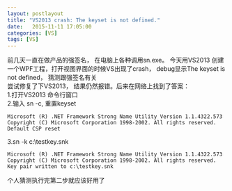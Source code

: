 ```yaml
---
layout: postlayout
title: "VS2013 crash: The keyset is not defined."
date:   2015-11-11 17:05:00 
categories: [VS]
tags: [VS]
---
```


前几天一直在做产品的强签名， 在电脑上各种调用sn.exe。 今天用VS2013 创建一个WPF工程，打开视图界面的时候VS出现了crash， debug显示The keyset is not defined， 猜测跟强签名有关  
尝试修复了下VS2013， 结果仍然报错。后来在网络上找到了答案：  
1.打开VS2013 命令行窗口  
2.输入 sn -c, 重置keyset  

	Microsoft (R) .NET Framework Strong Name Utility Version 1.1.4322.573  
	Copyright (C) Microsoft Corporation 1998-2002. All rights reserved.  
	Default CSP reset  

3.sn -k c:\testkey.snk  

	Microsoft (R) .NET Framework Strong Name Utility Version 1.1.4322.573  
	Copyright (C) Microsoft Corporation 1998-2002. All rights reserved.  
	Key pair written to c:\testkey.snk  

个人猜测执行完第二步就应该好用了  